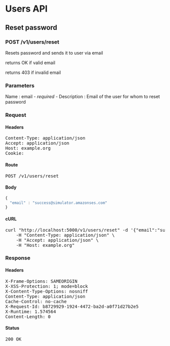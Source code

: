 # Users API

## Reset password

### POST /v1/users/reset

Resets password and sends it to user via email

returns OK if valid email

returns 403 if invalid email

### Parameters

Name : email *- required -*
Description : Email of the user for whom to reset password

### Request

#### Headers

<pre>Content-Type: application/json
Accept: application/json
Host: example.org
Cookie: </pre>

#### Route

<pre>POST /v1/users/reset</pre>

#### Body
```javascript
{
  "email" : "success@simulator.amazonses.com"
}
```


#### cURL

<pre class="request">curl &quot;http://localhost:5000/v1/users/reset&quot; -d &#39;{&quot;email&quot;:&quot;success@simulator.amazonses.com&quot;}&#39; -X POST \
	-H &quot;Content-Type: application/json&quot; \
	-H &quot;Accept: application/json&quot; \
	-H &quot;Host: example.org&quot;</pre>

### Response

#### Headers

<pre>X-Frame-Options: SAMEORIGIN
X-XSS-Protection: 1; mode=block
X-Content-Type-Options: nosniff
Content-Type: application/json
Cache-Control: no-cache
X-Request-Id: b8729929-1924-4472-ba2d-a0f71d27b2e5
X-Runtime: 1.574564
Content-Length: 0</pre>

#### Status

<pre>200 OK</pre>


